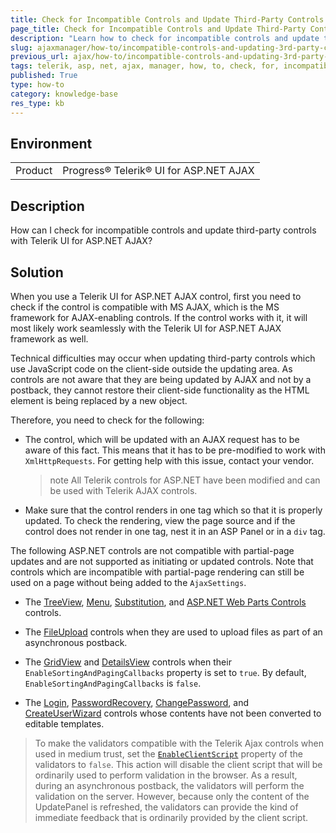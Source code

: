 ```yaml
---
title: Check for Incompatible Controls and Update Third-Party Controls with Telerik AJAX
page_title: Check for Incompatible Controls and Update Third-Party Controls with Telerik AJAX
description: "Learn how to check for incompatible controls and update third-party controls with Telerik UI for ASP.NET AJAX."
slug: ajaxmanager/how-to/incompatible-controls-and-updating-3rd-party-controls-with-telerik-radajax
previous_url: ajax/how-to/incompatible-controls-and-updating-3rd-party-controls-with-telerik-radajax, controls/ajaxmanager/how-to/incompatible-controls-and-updating-3rd-party-controls-with-telerik-radajax
tags: telerik, asp, net, ajax, manager, how, to, check, for, incompatible, controls, update, third, party
published: True
type: how-to
category: knowledge-base
res_type: kb
---
```


## Environment

<table>
	<tbody>
		<tr>
			<td>Product</td>
			<td>Progress® Telerik® UI for ASP.NET AJAX</td>
		</tr>
	</tbody>
</table>

## Description

How can I check for incompatible controls and update third-party controls with Telerik UI for ASP.NET AJAX? 

## Solution

When you use a Telerik UI for ASP.NET AJAX control, first you need to check if the control is compatible with MS AJAX, which is the MS framework for AJAX-enabling controls. If the control works with it, it will most likely work seamlessly with the Telerik UI for ASP.NET AJAX framework as well. 

Technical difficulties may occur when updating third-party controls which use JavaScript code on the client-side outside the updating area. As controls are not aware that they are being updated by AJAX and not by a postback, they cannot restore their client-side functionality as the HTML element is being replaced by a new object. 

Therefore, you need to check for the following:

* The control, which will be updated with an AJAX request has to be aware of this fact. This means that it has to be pre-modified to work with `XmlHttpRequests`. For getting help with this issue, contact your vendor.

  >note All Telerik controls for ASP.NET have been modified and can be used with Telerik AJAX controls.


* Make sure that the control renders in one tag which so that it is properly updated. To check the rendering, view the page source and if the control does not render in one tag, nest it in an ASP Panel or in a `div` tag.

The following ASP.NET controls are not compatible with partial-page updates and are not supported as initiating or updated controls. Note that controls which are incompatible with partial-page rendering can still be used on a page without being added to the `AjaxSettings`.

* The [TreeView](https://msdn2.microsoft.com/en-us/k5c13faz), [Menu](https://msdn2.microsoft.com/en-us/07b8w058), [Substitution](https://msdn2.microsoft.com/en-us/9ze89as6), and [ASP.NET Web Parts Controls](https://msdn2.microsoft.com/en-us/library/ab78a66e-9feb-4391-b3c3-8c07555e2308) controls. 

* The [FileUpload](https://msdn2.microsoft.com/en-us/ysf0192b) controls when they are used to upload files as part of an asynchronous postback.

* The [GridView](https://msdn2.microsoft.com/en-us/4w7ya1ts) and [DetailsView](https://msdn2.microsoft.com/en-us/7z482d0y) controls when their `EnableSortingAndPagingCallbacks` property is set to `true`. By default, `EnableSortingAndPagingCallbacks` is `false`.

* The [Login](https://msdn2.microsoft.com/en-us/t863ehhh), [PasswordRecovery](https://msdn2.microsoft.com/en-us/t92zy5x0), [ChangePassword](https://msdn2.microsoft.com/en-us/s1xhe282), and [CreateUserWizard](https://msdn2.microsoft.com/en-us/6s8b6814) controls whose contents have not been converted to editable templates.

>To make the validators compatible with the Telerik Ajax controls when used in medium trust, set the [`EnableClientScript`](https://msdn2.microsoft.com/en-us/7t054e90) property of the validators to `false`. This action will disable the client script that will be ordinarily used to perform validation in the browser. As a result, during an asynchronous postback, the validators will perform the validation on the server. However, because only the content of the UpdatePanel is refreshed, the validators can provide the kind of immediate feedback that is ordinarily provided by the client script.
